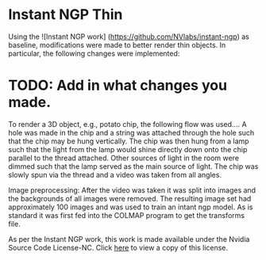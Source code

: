 # Instant NGP Thin

Using the ![Instant NGP work] (https://github.com/NVlabs/instant-ngp) as baseline, modifications were made to better render thin objects. In particular, the following changes were implemented:

# TODO: Add in what changes you made.


To render a 3D object, e.g., potato chip, the following flow was used....
A hole was made in the chip and a string was attached through the hole such that the chip may be hung vertically. The chip was then hung from a lamp such that the light from the lamp would shine directly down onto the chip parallel to the thread attached. Other sources of light in the room were dimmed such that the lamp served as the main source of light. The chip was slowly spun via the thread and a video was taken from all angles. 

Image preprocessing: After the video was taken it was split into images and the backgrounds of all images were removed. The resulting image set had approximately 100 images and was used to train an intant ngp model. As is standard it was first fed into the COLMAP program to get the transforms file. 



As per the Instant NGP work, this work is made available under the Nvidia Source Code License-NC. Click [here](LICENSE.txt) to view a copy of this license.
